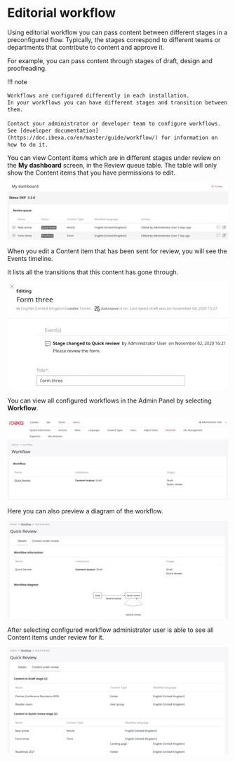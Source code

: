# Editorial workflow

Using editorial workflow you can pass content between different stages in a preconfigured flow.
Typically, the stages correspond to different teams or departments that contribute to content
and approve it.

For example, you can pass content through stages of draft, design and proofreading.

!!! note

    Workflows are configured differently in each installation.
    In your workflows you can have different stages and transition between them.

    Contact your administrator or developer team to configure workflows.
    See [developer documentation](https://doc.ibexa.co/en/master/guide/workflow/) for information on how to do it.

You can view Content items which are in different stages under review on the **My dashboard** screen, in the Review queue table.
The table will only show the Content items that you have permissions to edit.

![Review queue in the dashboard](img/dashboard_review_queue.png)

When you edit a Content item that has been sent for review, you will see the Events timeline.

It lists all the transitions that this content has gone through.

![Events timeline](img/workflow_events_timeline.png)

You can view all configured workflows in the Admin Panel by selecting **Workflow**.

![Workflow in Admin Panel](img/workflow_panel.png)

Here you can also preview a diagram of the workflow.

![Workflow diagram](img/workflow_diagram.png)

After selecting configured workflow administrator user is able to see all Content items under review for it.

![Content under review](img/workflow_content_under_review.png)
